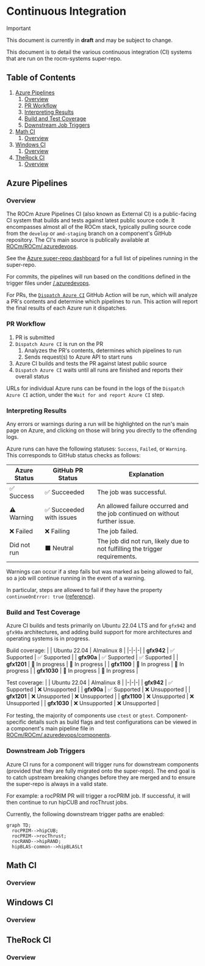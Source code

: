 # Continuous Integration

> [!IMPORTANT]
> This document is currently in **draft** and may be subject to change.

This document is to detail the various continuous integration (CI) systems that are run on the rocm-systems super-repo.

## Table of Contents
1. [Azure Pipelines](#azure-pipelines)
    1. [Overview](#az-overview)
    2. [PR Workflow](#az-workflow)
    3. [Interpreting Results](#az-results)
    4. [Build and Test Coverage](#az-coverage)
    5. [Downstream Job Triggers](#az-downstream)
2. [Math CI](#math-ci)
    1. [Overview](#math-overview)
3. [Windows CI](#windows-ci)
    1. [Overview](#win-overview)
4. [TheRock CI](#therock-ci)
    1. [Overview](#rock-overview)

## Azure Pipelines

### Overview <a id="az-overview"></a>

The ROCm Azure Pipelines CI (also known as External CI) is a public-facing CI system that builds and tests against latest public source code. It encompasses almost all of the ROCm stack, typically pulling source code from the `develop` or `amd-staging` branch on a component's GitHub repository. The CI's main source is publically available at [ROCm/ROCm/.azuredevops](https://github.com/ROCm/ROCm/tree/develop/.azuredevops).

See the [Azure super-repo dashboard](https://dev.azure.com/ROCm-CI/ROCm-CI/_build?definitionScope=%5Csuper-repo) for a full list of pipelines running in the super-repo.

For commits, the pipelines will run based on the conditions defined in the trigger files under [/.azuredevops](https://github.com/ROCm/rocm-systems/tree/develop/.azuredevops).

For PRs, the [`Dispatch Azure CI`](https://github.com/ROCm/rocm-systems/blob/develop/.github/workflows/azure-ci-dispatcher.yml) GitHub Action will be run, which will analyze a PR's contents and determine which pipelines to run. This action will report the final results of each Azure run it dispatches.

### PR Workflow <a id="az-workflow"></a>

1. PR is submitted
2. `Dispatch Azure CI` is run on the PR
    1. Analyzes the PR's contents, determines which pipelines to run
    2. Sends request(s) to Azure API to start runs
3. Azure CI builds and tests the PR against latest public source
4. `Dispatch Azure CI` waits until all runs are finished and reports their overall status

URLs for individual Azure runs can be found in the logs of the `Dispatch Azure CI` action, under the `Wait for and report Azure CI` step.

### Interpreting Results <a id="az-results"></a>

Any errors or warnings during a run will be highlighted on the run's main page on Azure, and clicking on those will bring you directly to the offending logs.

Azure runs can have the following statuses: `Success`, `Failed`, or `Warning`. This corresponds to GitHub status checks as follows:

| Azure Status | GitHub PR Status | Explanation |
|-|-|-|
| ✅ Success | ✅ Succeeded | The job was successful. |
| ⚠️ Warning | ✅ Succeeded with issues | An allowed failure occurred and the job continued on without further issue. |
| ❌ Failed | ❌ Failing | The job failed. |
| Did not run | ⬛ Neutral | The job did not run, likely due to not fulfilling the trigger requirements. |

Warnings can occur if a step fails but was marked as being allowed to fail, so a job will continue running in the event of a warning.

In particular, steps are allowed to fail if they have the property `continueOnError: true` ([reference](https://learn.microsoft.com/en-us/azure/devops/pipelines/process/tasks?view=azure-devops&tabs=yaml#task-control-options)).

### Build and Test Coverage <a id="az-coverage"></a>

Azure CI builds and tests primarily on Ubuntu 22.04 LTS and for `gfx942` and `gfx90a` architectures, and adding build support for more architectures and operating systems is in progress.

Build coverage:
| | Ubuntu 22.04 | Almalinux 8 |
|-|-|-|
| **gfx942** | ✅ Supported | ✅ Supported |
| **gfx90a** | ✅ Supported | ✅ Supported |
| **gfx1201** | 🚧 In progress | 🚧 In progress |
| **gfx1100** | 🚧 In progress | 🚧 In progress |
| **gfx1030** | 🚧 In progress | 🚧 In progress |

Test coverage:
| | Ubuntu 22.04 | Almalinux 8 |
|-|-|-|
| **gfx942** | ✅ Supported | ❌ Unsupported |
| **gfx90a** | ✅ Supported | ❌ Unsupported |
| **gfx1201** | ❌ Unsupported | ❌ Unsupported |
| **gfx1100** | ❌ Unsupported | ❌ Unsupported |
| **gfx1030** | ❌ Unsupported | ❌ Unsupported |

For testing, the majority of components use `ctest` or `gtest`. Component-specific details such as build flags and test configurations can be viewed in a component's main pipeline file in [ROCm/ROCm/.azuredevops/components](https://github.com/ROCm/ROCm/tree/develop/.azuredevops/components).

### Downstream Job Triggers <a id="az-downstream"></a>

Azure CI runs for a component will trigger runs for downstream components (provided that they are fully migrated onto the super-repo). The end goal is to catch upstream breaking changes before they are merged and to ensure the super-repo is always in a valid state.

For example: a rocPRIM PR will trigger a rocPRIM job. If successful, it will then continue to run hipCUB and rocThrust jobs.

Currently, the following downstream trigger paths are enabled:

```mermaid
graph TD;
  rocPRIM-->hipCUB;
  rocPRIM-->rocThrust;
  rocRAND-->hipRAND;
  hipBLAS-common-->hipBLASLt
```

## Math CI

### Overview <a id="math-overview"></a>

## Windows CI

### Overview <a id="win-overview"></a>

## TheRock CI

### Overview <a id="rock-overview"></a>
